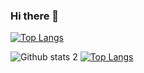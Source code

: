 ### Hi there 👋

<!--
**gulezgin/gulezgin** is a ✨ _special_ ✨ repository because its `README.md` (this file) appears on your GitHub profile.

Here are some ideas to get you started:

- 🔭 I’m currently working on ...
- 🌱 I’m currently learning ...
- 👯 I’m looking to collaborate on ...
- 🤔 I’m looking for help with ...
- 💬 Ask me about ...
- 📫 How to reach me: ...
- 😄 Pronouns: ...
- ⚡ Fun fact: ...
-->

[![Top Langs](https://github-readme-stats.vercel.app/api?username=saifurrahman1193&theme=algolia&show_icons=true)](https://github.com/saifurrahman1193)

![Github stats 2](https://github-readme-stats.vercel.app/api?username=gulezgin&show_icons=true&theme=radical)
[![Top Langs](https://github-readme-stats-git-masterrstaa-rickstaa.vercel.app/api/top-langs/?username=gulezgin)](https://github.com/anuraghazra/github-readme-stats)
